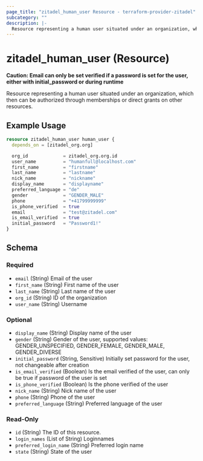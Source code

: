 ```yaml
---
page_title: "zitadel_human_user Resource - terraform-provider-zitadel"
subcategory: ""
description: |-
  Resource representing a human user situated under an organization, which then can be authorized through memberships or direct grants on other resources.
---
```


# zitadel_human_user (Resource)

**Caution: Email can only be set verified if a password is set for the user, either with initial_password or during runtime**

Resource representing a human user situated under an organization, which then can be authorized through memberships or direct grants on other resources.

## Example Usage

```terraform
resource zitadel_human_user human_user {
  depends_on = [zitadel_org.org]

  org_id             = zitadel_org.org.id
  user_name          = "humanfull@localhost.com"
  first_name         = "firstname"
  last_name          = "lastname"
  nick_name          = "nickname"
  display_name       = "displayname"
  preferred_language = "de"
  gender             = "GENDER_MALE"
  phone              = "+41799999999"
  is_phone_verified  = true
  email              = "test@zitadel.com"
  is_email_verified  = true
  initial_password   = "Password1!"
}
```

<!-- schema generated by tfplugindocs -->
## Schema

### Required

- `email` (String) Email of the user
- `first_name` (String) First name of the user
- `last_name` (String) Last name of the user
- `org_id` (String) ID of the organization
- `user_name` (String) Username

### Optional

- `display_name` (String) Display name of the user
- `gender` (String) Gender of the user, supported values: GENDER_UNSPECIFIED, GENDER_FEMALE, GENDER_MALE, GENDER_DIVERSE
- `initial_password` (String, Sensitive) Initially set password for the user, not changeable after creation
- `is_email_verified` (Boolean) Is the email verified of the user, can only be true if password of the user is set
- `is_phone_verified` (Boolean) Is the phone verified of the user
- `nick_name` (String) Nick name of the user
- `phone` (String) Phone of the user
- `preferred_language` (String) Preferred language of the user

### Read-Only

- `id` (String) The ID of this resource.
- `login_names` (List of String) Loginnames
- `preferred_login_name` (String) Preferred login name
- `state` (String) State of the user